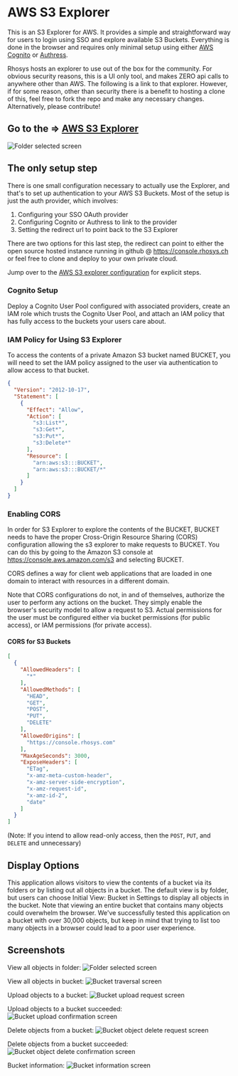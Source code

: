 # AWS S3 Explorer

This is an S3 Explorer for AWS. It provides a simple and straightforward way for users to login using SSO and explore available S3 Buckets. Everything is done in the browser and requires only minimal setup using either [AWS Cognito](https://) or [Authress](https://authress.io).

Rhosys hosts an explorer to use out of the box for the community. For obvious security reasons, this is a UI only tool, and makes ZERO api calls to anywhere other than AWS. The following is a link to that explorer. However, if for some reason, other than security there is a benefit to hosting a clone of this, feel free to fork the repo and make any necessary changes. Alternatively, please contribute!
## Go to the => [AWS S3 Explorer](https://rhosys.github.io/aws-s3-explorer/)

![Folder selected screen](screenshots/explorer-folder.png)

## The only setup step
There is one small configuration necessary to actually use the Explorer, and that's to set up authentication to your AWS S3 Buckets. Most of the setup is just the auth provider, which involves:
1. Configuring your SSO OAuth provider
1. Configuring Cognito or Authress to link to the provider
1. Setting the redirect url to point back to the S3 Explorer

There are two options for this last step, the redirect can point to either the open source hosted instance running in github @ https://console.rhosys.ch or feel free to clone and deploy to your own private cloud.

Jump over to the [AWS S3 explorer configuration](https://rhosys.github.io/aws-s3-explorer) for explicit steps.

### Cognito Setup
Deploy a Cognito User Pool configured with associated providers, create an IAM role which trusts the Cognito User Pool, and attach an IAM policy that has fully access to the buckets your users care about.

### IAM Policy for Using S3 Explorer

To access the contents of a private Amazon S3 bucket named BUCKET, you will need to set the IAM policy assigned to the user via authentication to allow access to that bucket.

```json
{
  "Version": "2012-10-17",
  "Statement": [
    {
      "Effect": "Allow",
      "Action": [
        "s3:List*",
        "s3:Get*",
        "s3:Put*",
        "s3:Delete*"
      ],
      "Resource": [
        "arn:aws:s3:::BUCKET",
        "arn:aws:s3:::BUCKET/*"
      ]
    }
  ]
}
```

### Enabling CORS

In order for S3 Explorer to explore the contents of the BUCKET, BUCKET needs to have the proper Cross-Origin Resource Sharing (CORS) configuration allowing the s3 explorer to make requests to BUCKET. You can do this by going to the Amazon S3 console at <https://console.aws.amazon.com/s3> and selecting BUCKET.

CORS defines a way for client web applications that are loaded in one domain to interact with resources in a different domain.

Note that CORS configurations do not, in and of themselves, authorize the user to perform any actions on the bucket. They simply enable the browser's security model to allow a request to S3. Actual permissions for the user must be configured either via bucket permissions (for public access), or IAM permissions (for private access).

#### CORS for S3 Buckets

```json
[
  {
    "AllowedHeaders": [
      "*"
    ],
    "AllowedMethods": [
      "HEAD",
      "GET",
      "POST",
      "PUT",
      "DELETE"
    ],
    "AllowedOrigins": [
      "https://console.rhosys.com"
    ],
    "MaxAgeSeconds": 3000,
    "ExposeHeaders": [
      "ETag",
      "x-amz-meta-custom-header",
      "x-amz-server-side-encryption",
      "x-amz-request-id",
      "x-amz-id-2",
      "date"
    ]
  }
]
```

(Note: If you intend to allow read-only access, then the `POST`, `PUT`, and `DELETE` and unnecessary)

## Display Options

This application allows visitors to view the contents of a bucket via its folders or by listing out all objects in a bucket. The default view is by folder, but users can choose Initial View: Bucket in Settings to display all objects in the bucket. Note that viewing an entire bucket that contains many objects could overwhelm the browser. We've successfully tested this application on a bucket with over 30,000 objects, but keep in mind that trying to list too many objects in a browser could lead to a poor user experience.


## Screenshots

View all objects in folder:
![Folder selected screen](screenshots/explorer-folder.png)

View all objects in bucket:
![Bucket traversal screen](screenshots/explorer-bucket.png)

Upload objects to a bucket:
![Bucket upload request screen](screenshots/explorer-upload.png)

Upload objects to a bucket succeeded:
![Bucket upload confirmation screen](screenshots/explorer-upload-success.png)

Delete objects from a bucket:
![Bucket object delete request screen](screenshots/explorer-delete.png)

Delete objects from a bucket succeeded:
![Bucket object delete confirmation screen](screenshots/explorer-delete-success.png)

Bucket information:
![Bucket information screen](screenshots/explorer-info.png)
